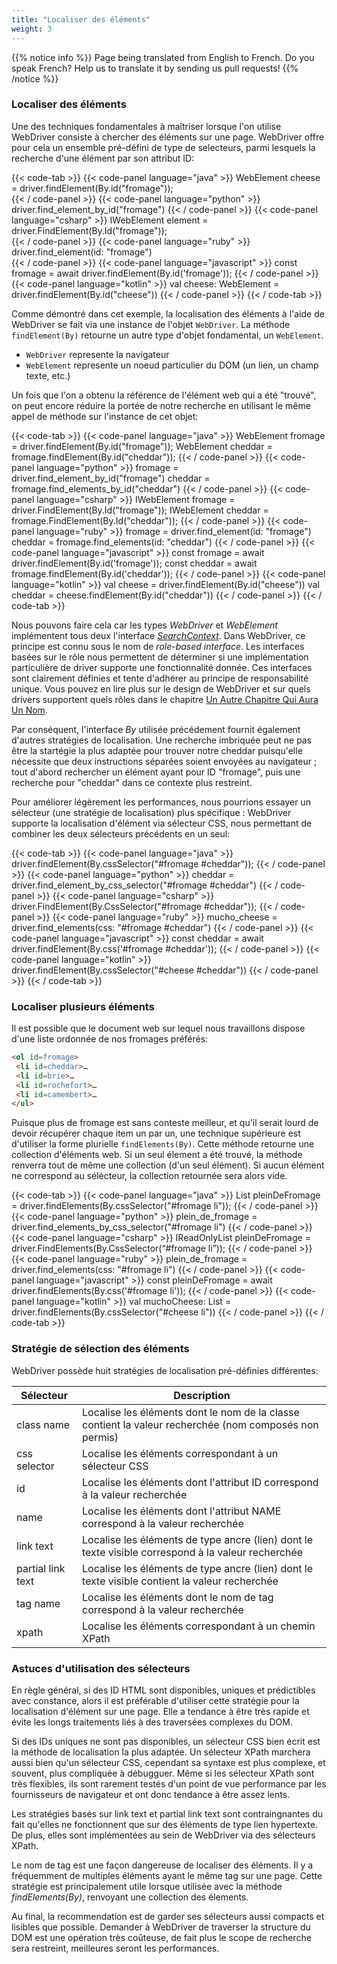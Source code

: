 ```yaml
---
title: "Localiser des éléments"
weight: 3
---
```


{{% notice info %}}
<i class="fas fa-language"></i> Page being translated from 
English to French. Do you speak French? Help us to translate
it by sending us pull requests!
{{% /notice %}}

### Localiser des éléments

Une des techniques fondamentales à maîtriser lorsque l'on utilise WebDriver 
consiste à chercher des éléments sur une page. 
WebDriver offre pour cela un ensemble pré-défini de type de selecteurs,
parmi lesquels la recherche d'une élément par son attribut ID:

{{< code-tab >}}
  {{< code-panel language="java" >}}
WebElement cheese = driver.findElement(By.id("fromage"));  
  {{< / code-panel >}}
  {{< code-panel language="python" >}}
driver.find_element_by_id("fromage")
  {{< / code-panel >}}
  {{< code-panel language="csharp" >}}
IWebElement element = driver.FindElement(By.Id("fromage"));  
  {{< / code-panel >}}
  {{< code-panel language="ruby" >}}
driver.find_element(id: "fromage")  
  {{< / code-panel >}}
  {{< code-panel language="javascript" >}}
const fromage = await driver.findElement(By.id('fromage'));
  {{< / code-panel >}}
  {{< code-panel language="kotlin" >}}
val cheese: WebElement = driver.findElement(By.id("cheese"))
  {{< / code-panel >}}
{{< / code-tab >}}

Comme démontré dans cet exemple, la localisation des éléments à l'aide de WebDriver
se fait via une instance de l'objet `WebDriver`. 
La méthode `findElement(By)` retourne un autre type d'objet fondamental, un `WebElement`.

* `WebDriver` represente la navigateur
* `WebElement` represente un noeud particulier du DOM
  (un lien, un champ texte, etc.)

Un fois que l'on a obtenu la référence de l'élément web qui a été "trouvé",
on peut encore réduire la portée de notre recherche
en utilisant le même appel de méthode sur l'instance de cet objet:

{{< code-tab >}}
  {{< code-panel language="java" >}}
WebElement fromage = driver.findElement(By.id("fromage"));
WebElement cheddar = fromage.findElement(By.id("cheddar"));
  {{< / code-panel >}}
  {{< code-panel language="python" >}}
fromage = driver.find_element_by_id("fromage")
cheddar = fromage.find_elements_by_id("cheddar")
  {{< / code-panel >}}
  {{< code-panel language="csharp" >}}
IWebElement fromage = driver.FindElement(By.Id("fromage"));
IWebElement cheddar = fromage.FindElement(By.Id("cheddar"));
  {{< / code-panel >}}
  {{< code-panel language="ruby" >}}
fromage = driver.find_element(id: "fromage")
cheddar = fromage.find_elements(id: "cheddar")
  {{< / code-panel >}}
  {{< code-panel language="javascript" >}}
const fromage = await driver.findElement(By.id('fromage'));
const cheddar = await fromage.findElement(By.id('cheddar'));
  {{< / code-panel >}}
  {{< code-panel language="kotlin" >}}
val cheese = driver.findElement(By.id("cheese"))
val cheddar = cheese.findElement(By.id("cheddar"))
  {{< / code-panel >}}
{{< / code-tab >}}

Nous pouvons faire cela car les types _WebDriver_ et _WebElement_
implémentent tous deux l'interface [_SearchContext_](//seleniumhq.github.io/selenium/docs/api/java/org/openqa/selenium/SearchContext.html>SearchContext).
Dans WebDriver, ce principe est connu sous le nom de _role-based interface_.
Les interfaces basées sur le rôle nous permettent de déterminer
si une implémentation particulière de driver supporte une fonctionnalité donnée.
Ces interfaces sont clairement définies et tente d'adhérer au principe de responsabilité unique.
Vous pouvez en lire plus sur le design de WebDriver et sur quels drivers supportent quels rôles dans le chapitre [Un Autre Chapitre Qui Aura Un Nom](#).
<!-- TODO: A new section needs to be created for the above.-->

Par conséquent, l'interface _By_ utilisée précédement fournit également
d'autres stratégies de localisation. Une recherche imbriquée peut ne pas 
être la startégie la plus adaptée pour trouver notre cheddar 
puisqu'elle nécessite que deux instructions séparées soient envoyées au navigateur ;
tout d'abord rechercher un élément ayant pour ID "fromage", 
puis une recherche pour "cheddar" dans ce contexte plus restreint.

Pour améliorer légèrement les performances, nous pourrions essayer
un sélecteur (une stratégie de localisation) plus spécifique : 
WebDriver supporte la localisation d'élément via sélecteur CSS,
nous permettant de combiner les deux sélecteurs précédents en un seul:

{{< code-tab >}}
  {{< code-panel language="java" >}}
driver.findElement(By.cssSelector("#fromage #cheddar"));
  {{< / code-panel >}}
  {{< code-panel language="python" >}}
cheddar = driver.find_element_by_css_selector("#fromage #cheddar")
  {{< / code-panel >}}
  {{< code-panel language="csharp" >}}
driver.FindElement(By.CssSelector("#fromage #cheddar"));
  {{< / code-panel >}}
  {{< code-panel language="ruby" >}}
mucho_cheese = driver.find_elements(css: "#fromage #cheddar")
  {{< / code-panel >}}
  {{< code-panel language="javascript" >}}
const cheddar = await driver.findElement(By.css('#fromage #cheddar'));
  {{< / code-panel >}}
  {{< code-panel language="kotlin" >}}
driver.findElement(By.cssSelector("#cheese #cheddar"))
  {{< / code-panel >}}
{{< / code-tab >}}

### Localiser plusieurs éléments

Il est possible que le document web sur lequel nous travaillons
dispose d'une liste ordonnée de nos fromages préférés:

```html
<ol id=fromage>
 <li id=cheddar>…
 <li id=brie>…
 <li id=rochefort>…
 <li id=camembert>…
</ul>
```
Puisque plus de fromage est sans conteste meilleur, et qu'il serait lourd
de devoir récupérer chaque item un par un, une technique supérieure est d'utiliser
la forme plurielle `findElements(By)`. Cette méthode retourne une collection
d'éléments web. Si un seul élement a été trouvé, la méthode renverra tout de même
une collection (d'un seul élément). Si aucun élément ne correspond au sélécteur,
la collection retournée sera alors vide.


{{< code-tab >}}
  {{< code-panel language="java" >}}
List<WebElement> pleinDeFromage = driver.findElements(By.cssSelector("#fromage li"));
  {{< / code-panel >}}
  {{< code-panel language="python" >}}
plein_de_fromage = driver.find_elements_by_css_selector("#fromage li")
  {{< / code-panel >}}
  {{< code-panel language="csharp" >}}
IReadOnlyList<IWebElement> pleinDeFromage = driver.FindElements(By.CssSelector(“#fromage li”));
  {{< / code-panel >}}
  {{< code-panel language="ruby" >}}
plein_de_fromage = driver.find_elements(css: "#fromage li")
  {{< / code-panel >}}
  {{< code-panel language="javascript" >}}
const pleinDeFromage = await driver.findElements(By.css('#fromage li'));
  {{< / code-panel >}}
  {{< code-panel language="kotlin" >}}
val muchoCheese: List<WebElement>  = driver.findElements(By.cssSelector("#cheese li"))
  {{< / code-panel >}}
{{< / code-tab >}}

### Stratégie de sélection des éléments

WebDriver possède huit stratégies de localisation pré-définies différentes:

| Sélecteur         | Description                                                                                            |
| ----------------- | ------------------------------------------------------------------------------------------------------ |
| class name        | Localise les éléments dont le nom de la classe contient la valeur recherchée (nom composés non permis) |
| css selector      | Localise les éléments correspondant à un sélecteur CSS                                                 |
| id                | Localise les éléments dont l'attribut ID correspond à la valeur recherchée                             |
| name              | Localise les éléments dont l'attribut NAME correspond à la valeur recherchée                           |
| link text         | Localise les éléments de type ancre (lien) dont le texte visible correspond à la valeur recherchée     |
| partial link text | Localise les éléments de type ancre (lien) dont le texte visible contient la valeur recherchée         |
| tag name          | Localise les éléments dont le nom de tag correspond à la valeur recherchée                             |
| xpath             | Localise les éléments correspondant à un chemin XPath                                                  |

### Astuces d'utilisation des sélecteurs

En règle général, si des ID HTML sont disponibles, uniques et prédictibles avec constance,
alors il est préférable d'utiliser cette stratégie pour la localisation d'élément sur une page.
Elle a tendance à être très rapide et évite les longs traitements liés à des traversées complexes du DOM.

Si des IDs uniques ne sont pas disponibles, un sélecteur CSS bien écrit
est la méthode de localisation la plus adaptée. Un sélecteur XPath marchera
aussi bien qu'un sélecteur CSS, cependant sa syntaxe est plus complexe, et souvent,
plus compliquée à débugguer. Même si les sélecteur XPath sont très flexibles,
ils sont rarement testés d'un point de vue performance par les fournisseurs de navigateur
et ont donc tendance à être assez lents.

Les stratégies basés sur link text et partial link text sont
contraingnantes du fait qu'elles ne fonctionnent 
que sur des éléments de type lien hypertexte. De plus, elles
sont implémentées au sein de WebDriver via des sélecteurs XPath.

Le nom de tag est une façon dangereuse de localiser des éléments. 
Il y a fréquemment de multiples éléments ayant le même tag sur une page.
Cette stratégie est principalement utile lorsque utilisée avec la méthode
_findElements(By)_, renvoyant une collection des élements.

Au final, la recommendation est de garder ses sélecteurs aussi compacts et lisibles que possible.
Demander à WebDriver de traverser la structure du DOM est une opération très coûteuse,
de fait plus le scope de recherche sera restreint, meilleures seront les performances.
